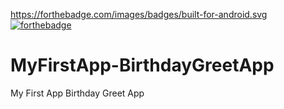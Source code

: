 https://forthebadge.com/images/badges/built-for-android.svg
[![forthebadge](https://forthebadge.com/images/badges/built-for-android.svg)](https://forthebadge.com)

# MyFirstApp-BirthdayGreetApp
My First App Birthday Greet App

